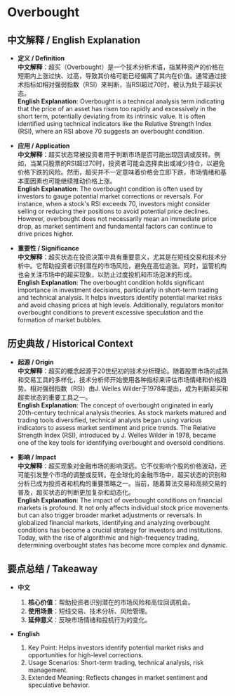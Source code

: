 # Overbought

## 中文解释 / English Explanation

* **定义 / Definition**  
  **中文解释**：超买（Overbought）是一个技术分析术语，指某种资产的价格在短期内上涨过快、过高，导致其价格可能已经偏离了其内在价值。通常通过技术指标如相对强弱指数（RSI）来判断，当RSI超过70时，被认为处于超买状态。  
  **English Explanation**: Overbought is a technical analysis term indicating that the price of an asset has risen too rapidly and excessively in the short term, potentially deviating from its intrinsic value. It is often identified using technical indicators like the Relative Strength Index (RSI), where an RSI above 70 suggests an overbought condition.

* **应用 / Application**  
  **中文解释**：超买状态常被投资者用于判断市场是否可能出现回调或反转。例如，当某只股票的RSI超过70时，投资者可能会选择卖出或减少持仓，以避免价格下跌的风险。然而，超买并不一定意味着价格会立即下跌，市场情绪和基本面因素也可能继续推动价格上涨。  
  **English Explanation**: The overbought condition is often used by investors to gauge potential market corrections or reversals. For instance, when a stock's RSI exceeds 70, investors might consider selling or reducing their positions to avoid potential price declines. However, overbought does not necessarily mean an immediate price drop, as market sentiment and fundamental factors can continue to drive prices higher.

* **重要性 / Significance**  
  **中文解释**：超买状态在投资决策中具有重要意义，尤其是在短线交易和技术分析中。它帮助投资者识别潜在的市场风险，避免在高位追涨。同时，监管机构也会关注市场中的超买现象，以防止过度投机和市场泡沫的形成。  
  **English Explanation**: The overbought condition holds significant importance in investment decisions, particularly in short-term trading and technical analysis. It helps investors identify potential market risks and avoid chasing prices at high levels. Additionally, regulators monitor overbought conditions to prevent excessive speculation and the formation of market bubbles.

## 历史典故 / Historical Context

* **起源 / Origin**  
  **中文解释**：超买的概念起源于20世纪初的技术分析理论。随着股票市场的成熟和交易工具的多样化，技术分析师开始使用各种指标来评估市场情绪和价格趋势。相对强弱指数（RSI）由J. Welles Wilder于1978年提出，成为判断超买和超卖状态的重要工具之一。  
  **English Explanation**: The concept of overbought originated in early 20th-century technical analysis theories. As stock markets matured and trading tools diversified, technical analysts began using various indicators to assess market sentiment and price trends. The Relative Strength Index (RSI), introduced by J. Welles Wilder in 1978, became one of the key tools for identifying overbought and oversold conditions.

* **影响 / Impact**  
  **中文解释**：超买现象对金融市场的影响深远。它不仅影响个股的价格波动，还可能引发整个市场的调整或反转。在全球化的金融市场中，超买状态的识别和分析已成为投资者和机构的重要策略之一。当前，随着算法交易和高频交易的普及，超买状态的判断更加复杂和动态化。  
  **English Explanation**: The impact of overbought conditions on financial markets is profound. It not only affects individual stock price movements but can also trigger broader market adjustments or reversals. In globalized financial markets, identifying and analyzing overbought conditions has become a crucial strategy for investors and institutions. Today, with the rise of algorithmic and high-frequency trading, determining overbought states has become more complex and dynamic.

## 要点总结 / Takeaway

* **中文**  
  1. **核心价值**：帮助投资者识别潜在的市场风险和高位回调机会。
  2. **使用场景**：短线交易、技术分析、风险管理。
  3. **延伸意义**：反映市场情绪和投机行为的变化。

* **English**
  1. Key Point: Helps investors identify potential market risks and opportunities for high-level corrections.
  2. Usage Scenarios: Short-term trading, technical analysis, risk management.
  3. Extended Meaning: Reflects changes in market sentiment and speculative behavior.
